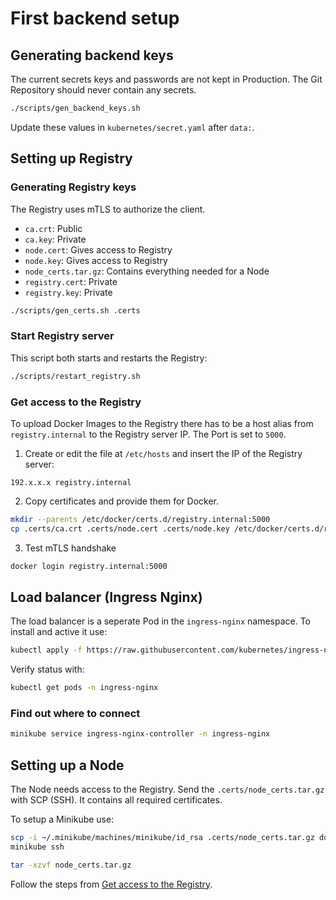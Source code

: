 # First backend setup

## Generating backend keys

The current secrets keys and passwords are not kept in Production.
The Git Repository should never contain any secrets.

```bash
./scripts/gen_backend_keys.sh
```

Update these values in `kubernetes/secret.yaml` after `data:`.

## Setting up Registry

### Generating Registry keys

The Registry uses mTLS to authorize the client.

- `ca.crt`: Public
- `ca.key`: Private
- `node.cert`: Gives access to Registry
- `node.key`: Gives access to Registry
- `node_certs.tar.gz`: Contains everything needed for a Node
- `registry.cert`: Private
- `registry.key`: Private

```bash
./scripts/gen_certs.sh .certs
```

### Start Registry server

This script both starts and restarts the Registry:

```bash
./scripts/restart_registry.sh
```

### Get access to the Registry

To upload Docker Images to the Registry there has to be a host alias
from `registry.internal` to the Registry server IP. The Port is set to `5000`.

1. Create or edit the file at `/etc/hosts` and insert the IP of the Registry server:

```
192.x.x.x registry.internal
```

2. Copy certificates and provide them for Docker.

```bash
mkdir --parents /etc/docker/certs.d/registry.internal:5000
cp .certs/ca.crt .certs/node.cert .certs/node.key /etc/docker/certs.d/registry.internal:5000
```

3. Test mTLS handshake

```bash
docker login registry.internal:5000
```

## Load balancer (Ingress Nginx)

The load balancer is a seperate Pod in the `ingress-nginx` namespace. To install and active it use:

```bash
kubectl apply -f https://raw.githubusercontent.com/kubernetes/ingress-nginx/main/deploy/static/provider/cloud/deploy.yaml
```

Verify status with:

```bash
kubectl get pods -n ingress-nginx
```

### Find out where to connect

```bash
minikube service ingress-nginx-controller -n ingress-nginx
```

## Setting up a Node

The Node needs access to the Registry. Send the `.certs/node_certs.tar.gz` with SCP (SSH).
It contains all required certificates.

To setup a Minikube use:

```bash
scp -i ~/.minikube/machines/minikube/id_rsa .certs/node_certs.tar.gz docker@$(minikube ip):/home/docker/
minikube ssh
```

```bash
tar -xzvf node_certs.tar.gz
```

Follow the steps from [Get access to the Registry](#get-access-to-the-registry).
